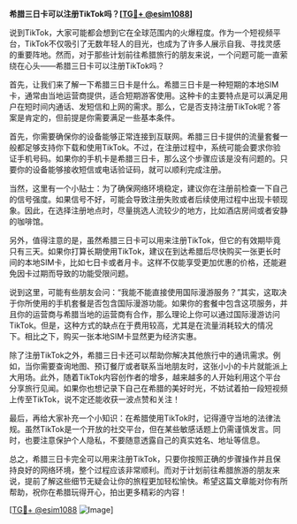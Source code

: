 **希腊三日卡可以注册TikTok吗？[[TG💪+ @esim1088](https://t.me/s/esim1088)]**

说到TikTok，大家可能都会想到它在全球范围内的火爆程度。作为一个短视频平台，TikTok不仅吸引了无数年轻人的目光，也成为了许多人展示自我、寻找灵感的重要阵地。然而，对于那些计划前往希腊旅行的朋友来说，一个问题可能一直萦绕在心头——希腊三日卡可以注册TikTok吗？

首先，让我们来了解一下希腊三日卡是什么。希腊三日卡是一种短期的本地SIM卡，通常由当地运营商提供，适合短期游客使用。这种卡的主要特点是可以满足用户在短时间内通话、发短信和上网的需求。那么，它是否支持注册TikTok呢？答案是肯定的，但前提是你需要满足一些基本条件。

首先，你需要确保你的设备能够正常连接到互联网。希腊三日卡提供的流量套餐一般都足够支持你下载和使用TikTok。不过，在注册过程中，系统可能会要求你验证手机号码。如果你的手机卡是希腊三日卡，那么这个步骤应该是没有问题的。只要你的设备能够接收短信或电话验证码，就可以顺利完成注册。

当然，这里有一个小贴士：为了确保网络环境稳定，建议你在注册前检查一下自己的信号强度。如果信号不好，可能会导致注册失败或者后续使用过程中出现卡顿现象。因此，在选择注册地点时，尽量挑选人流较少的地方，比如酒店房间或者安静的咖啡馆。

另外，值得注意的是，虽然希腊三日卡可以用来注册TikTok，但它的有效期毕竟只有三天。如果你打算长期使用TikTok，建议在到达希腊后尽快购买一张更长时间的本地SIM卡，比如七日卡或者月卡。这样不仅能享受更加优惠的价格，还能避免因卡过期而导致的功能受限问题。

说到这里，可能有些朋友会问：“我能不能直接使用国际漫游服务？”其实，这取决于你所使用的手机套餐是否包含国际漫游功能。如果你的套餐中包含这项服务，并且你的运营商与希腊当地的运营商有合作，那么理论上你可以通过国际漫游访问TikTok。但是，这种方式的缺点在于费用较高，尤其是在流量消耗较大的情况下。相比之下，购买一张本地SIM卡显然更为经济实惠。

除了注册TikTok之外，希腊三日卡还可以帮助你解决其他旅行中的通讯需求。例如，当你需要查询地图、预订餐厅或者联系当地朋友时，这张小小的卡片就能派上大用场。此外，随着TikTok内容创作者的增多，越来越多的人开始利用这个平台分享旅行见闻。如果你也想记录下自己在希腊的美好时光，不妨试着拍一段短视频上传至TikTok，说不定还能收获一波点赞和关注！

最后，再给大家补充一个小知识：在希腊使用TikTok时，记得遵守当地的法律法规。虽然TikTok是一个开放的社交平台，但在某些敏感话题上仍需谨慎发言。同时，也要注意保护个人隐私，不要随意透露自己的真实姓名、地址等信息。

总之，希腊三日卡完全可以用来注册TikTok，只要你按照正确的步骤操作并且保持良好的网络环境，整个过程应该非常顺利。而对于计划前往希腊旅游的朋友来说，提前了解这些细节无疑会让你的旅程更加轻松愉快。希望这篇文章能对你有所帮助，祝你在希腊玩得开心，拍出更多精彩的内容！

[[TG💪+ @esim1088](https://t.me/s/esim1088) ![Image](https://i.postimg.cc/4NQfJmqS/Snipaste-2025-05-13-00-14-12.png)]
